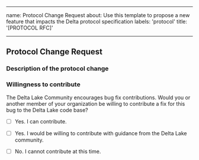 
---
name: Protocol Change Request
about: Use this template to propose a new feature that impacts the Delta protocol specification
labels: 'protocol'
title: '[PROTOCOL RFC]'

---

## Protocol Change Request

### Description of the protocol change

<!--
Please describe the motivation and high-level description of the protocol change you are proposing.
For a fairly large protocol change, it is recommended that you provide a design doc - (e.g., a google doc, preferably with the ability to comment in the doc). 
For the next steps on how to proceed with the request, see the protocol RFC process in https://github.com/delta-io/delta/tree/master/protocol_rfcs
--> 


### Willingness to contribute

The Delta Lake Community encourages bug fix contributions. Would you or another member of your organization be willing to contribute a fix for this bug to the Delta Lake code base?

- [ ] Yes. I can contribute.
- [ ] Yes. I would be willing to contribute with guidance from the Delta Lake community.
- [ ] No. I cannot contribute at this time.


